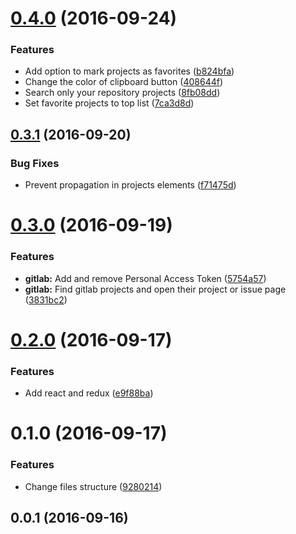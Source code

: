 <a name="0.4.0"></a>
# [0.4.0](https://github.com/leonardokl/gitlab-chrome-extension/compare/v0.3.1...v0.4.0) (2016-09-24)


### Features

* Add option to mark projects as favorites ([b824bfa](https://github.com/leonardokl/gitlab-chrome-extension/commit/b824bfa))
* Change the color of clipboard button ([408644f](https://github.com/leonardokl/gitlab-chrome-extension/commit/408644f))
* Search only your repository projects ([8fb08dd](https://github.com/leonardokl/gitlab-chrome-extension/commit/8fb08dd))
* Set favorite projects to top list ([7ca3d8d](https://github.com/leonardokl/gitlab-chrome-extension/commit/7ca3d8d))



<a name="0.3.1"></a>
## [0.3.1](https://github.com/leonardokl/gitlab-chrome-extension/compare/v0.3.0...v0.3.1) (2016-09-20)


### Bug Fixes

* Prevent propagation in projects elements ([f71475d](https://github.com/leonardokl/gitlab-chrome-extension/commit/f71475d))



<a name="0.3.0"></a>
# [0.3.0](https://github.com/leonardokl/gitlab-chrome-extension/compare/v0.2.0...v0.3.0) (2016-09-19)


### Features

* **gitlab:** Add and remove Personal Access Token ([5754a57](https://github.com/leonardokl/gitlab-chrome-extension/commit/5754a57))
* **gitlab:** Find gitlab projects and open their project or issue page ([3831bc2](https://github.com/leonardokl/gitlab-chrome-extension/commit/3831bc2))



<a name="0.2.0"></a>
# [0.2.0](https://github.com/leonardokl/gitlab-chrome-extension/compare/v0.1.0...v0.2.0) (2016-09-17)


### Features

* Add react and redux ([e9f88ba](https://github.com/leonardokl/gitlab-chrome-extension/commit/e9f88ba))



<a name="0.1.0"></a>
# 0.1.0 (2016-09-17)


### Features

* Change files structure ([9280214](https://github.com/leonardokl/gitlab-chrome-extension/commit/9280214))



<a name="0.0.1"></a>
## 0.0.1 (2016-09-16)



